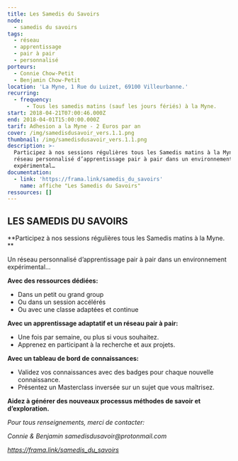 ```yaml
---
title: Les Samedis du Savoirs
node:
  - samedis du savoirs
tags:
  - réseau
  - apprentissage
  - pair à pair
  - personnalisé
porteurs:
  - Connie Chow-Petit
  - Benjamin Chow-Petit
location: 'La Myne, 1 Rue du Luizet, 69100 Villeurbanne.'
recurring:
  - frequency:
      - Tous les samedis matins (sauf les jours fériés) à la Myne.
start: 2018-04-21T07:00:46.000Z
end: 2018-04-01T15:00:00.000Z
tarif: Adhesion a la Myne - 2 Euros par an
cover: /img/samedisdusavoir_vers.1.1.png
thumbnail: /img/samedisdusavoir_vers.1.1.png
description: >-
  Participez à nos sessions régulières tous les Samedis matins à la Myne. Un
  réseau personnalisé d’apprentissage pair à pair dans un environnement
  expérimental…
documentation:
  - link: 'https://frama.link/samedis_du_savoirs'
    name: affiche "Les Samedis du Savoirs"
ressources: []
---
```

## **LES SAMEDIS DU SAVOIRS**

**Participez à nos sessions régulières tous les Samedis matins à la Myne. **



Un réseau personnalisé d’apprentissage pair à pair dans un environnement expérimental…

**Avec des ressources dédiées:**

* Dans un petit ou grand group
* Ou dans un session accélérés
* Ou avec une classe adaptées et continue

**Avec un apprentissage adaptatif et un réseau pair à pair:**

* Une fois par semaine, ou plus si vous souhaitez.
* Apprenez en participant à la recherche et aux projets.

**Avec un tableau de bord de connaissances:**

* Validez vos connaissances avec des badges pour chaque nouvelle connaissance.
* Présentez un Masterclass inversée sur un sujet que vous maîtrisez.



**Aidez à générer des nouveaux processus méthodes de savoir et d’exploration.**



_Pour tous renseignements, merci de contacter:_

_Connie & Benjamin samedisdusavoir@protonmail.com_

_https://frama.link/samedis_du_savoirs_
